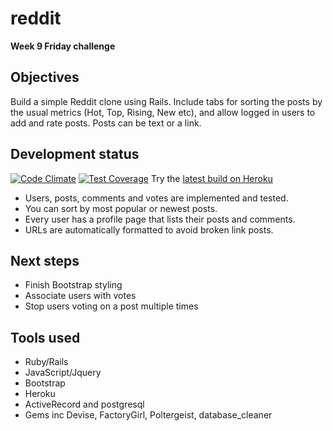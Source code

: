 reddit
======
**Week 9 Friday challenge**

Objectives
--
Build a simple Reddit clone using Rails. Include tabs for sorting the posts by the usual metrics (Hot, Top, Rising, New etc), and allow logged in users to add and rate posts. Posts can be text or a link.

Development status
--
[![Code Climate](https://codeclimate.com/github/Bayonnaise/reddit/badges/gpa.svg)](https://codeclimate.com/github/Bayonnaise/reddit)
[![Test Coverage](https://codeclimate.com/github/Bayonnaise/reddit/badges/coverage.svg)](https://codeclimate.com/github/Bayonnaise/reddit)
Try the [latest build on Heroku]

- Users, posts, comments and votes are implemented and tested.
- You can sort by most popular or newest posts.
- Every user has a profile page that lists their posts and comments.
- URLs are automatically formatted to avoid broken link posts.

Next steps
--
- Finish Bootstrap styling
- Associate users with votes
- Stop users voting on a post multiple times

Tools used
--
- Ruby/Rails
- JavaScript/Jquery
- Bootstrap
- Heroku
- ActiveRecord and postgresql
- Gems inc Devise, FactoryGirl, Poltergeist, database_cleaner

[latest build on Heroku]:http://reddit-clone.herokuapp.com/